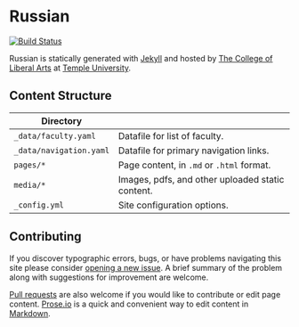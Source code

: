 # Russian

[![Build Status][travis-img]][travis]

Russian is statically generated with [Jekyll](https://jekyllrb.com) and hosted by [The College of Liberal Arts](https://liberalarts.temple.edu) at [Temple University](https://temple.edu).

## Content Structure

| Directory |  |
| --- | --- |
| ````_data/faculty.yaml```` | Datafile for list of faculty. |
| ````_data/navigation.yaml```` | Datafile for primary   navigation links. |
| ````pages/*```` | Page content, in ````.md```` or ````.html```` format. |
| ````media/*```` | Images, pdfs, and other uploaded static content. |
| ````_config.yml```` | Site configuration options. |

## Contributing

If you discover typographic errors, bugs, or have problems navigating this site please consider [opening a new issue][issue]. A brief summary of the problem along with suggestions for improvement are welcome.

[Pull requests][pr] are also welcome if you would like to contribute or edit page content. [Prose.io][prose] is a quick and convenient way to edit content in [Markdown][md].


[travis]: https://travis-ci.org/TULiberalArts/Russian
[travis-img]: https://travis-ci.org/TULiberalArts/Russian.svg?branch=master
[jekyll]: https://https://jekyllrb.com
[issue]: https://github.com/TULiberalArts/Russian/issues
[pr]: https://help.github.com/articles/about-pull-requests/
[prose]: https://prose.io/#TULiberalArts/Russian
[md]: http://whatismarkdown.com/
